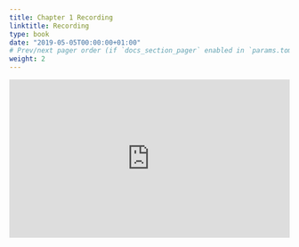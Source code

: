 ```yaml
---
title: Chapter 1 Recording
linktitle: Recording
type: book
date: "2019-05-05T00:00:00+01:00"
# Prev/next pager order (if `docs_section_pager` enabled in `params.toml`)
weight: 2
---
```


<div class="iframe-container" style="overflow: hidden; padding-top: 56.25%; position: relative;">
    	<iframe allow="microphone; camera" style="border: 0; height: 100%; left: 0; position: absolute; top: 0; width: 100%;" src="https://success.zoom.us/wc/join/{meeting-id}" frameborder="0"></iframe>
</div>


